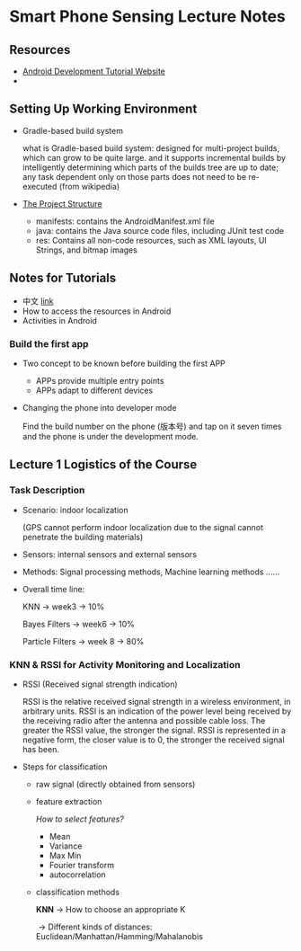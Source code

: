 # Smart Phone Sensing Lecture Notes

## Resources

- [Android Development Tutorial Website](<https://www.tutorialspoint.com/android/android_user_interface_layouts.htm>)
- 

## Setting Up Working Environment 

- Gradle-based build system

  what is Gradle-based build system: designed for multi-project builds, which can grow to be quite large. and it supports incremental builds by intelligently determining which parts of the builds tree are up to date; any task dependent only on those parts does not need to be re-executed (from wikipedia) 

- [The Project Structure](<https://developer.android.com/studio/intro>)

  - manifests: contains the AndroidManifest.xml file
  - java: contains the Java source code files, including JUnit test code
  - res: Contains all non-code resources, such as XML layouts, UI Strings, and bitmap images

## Notes for Tutorials 

- 中文 [link](<https://developer.android.com/guide/components/activities/intro-activities?hl=zh-cn>)
- How to access the resources in Android
- Activities in Android 

### Build the first app

- Two concept  to be known before building the first APP
  - APPs provide multiple entry points
  - APPs adapt to different devices  

- Changing the phone into developer mode 

  Find the build number on the phone (版本号) and tap on it seven times and the phone is under the development mode. 


##  Lecture 1 Logistics of the Course

### Task Description

- Scenario: indoor localization 

  (GPS cannot perform indoor localization due to the signal cannot penetrate the building materials)

- Sensors: internal sensors and external sensors 

- Methods: Signal processing methods, Machine learning methods ......

- Overall time line: 

  KNN -> week3 -> 10%

  Bayes Filters -> week6 -> 10%

  Particle Filters -> week 8 -> 80%

### KNN & RSSI for Activity Monitoring and Localization

- RSSI (Received signal strength indication)

  RSSI is the relative received signal strength in a wireless environment, in arbitrary units. RSSI is an indication of the power level being received by the receiving radio after the antenna and possible cable loss. The greater the RSSI value, the stronger the signal. RSSI is represented in a negative form, the closer value is to 0, the stronger the received signal has been. 

- Steps for classification

  - raw signal (directly obtained from sensors)

  - feature extraction 

    *How to select features?*

    - Mean
    - Variance
    - Max Min
    - Fourier transform
    - autocorrelation 

  - classification methods 

    **KNN** -> How to choose an appropriate K 

    ​	  -> Different kinds of distances: Euclidean/Manhattan/Hamming/Mahalanobis 